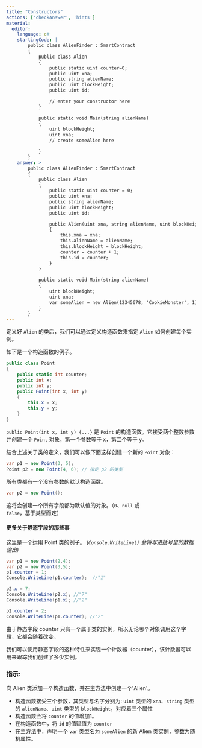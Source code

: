 ```yaml
---
title: "Constructors"
actions: ['checkAnswer', 'hints']
material: 
  editor:
    language: c#
    startingCode: |
        public class AlienFinder : SmartContract
        {
            public class Alien
            {
                public static uint counter=0; 
                public uint xna;
                public string alienName;
                public uint blockHeight;
                public uint id; 

                // enter your constructor here
            }
            
            public static void Main(string alienName)
            {
                uint blockHeight;
                uint xna; 
                // create someAlien here

            }
        }
    answer: > 
        public class AlienFinder : SmartContract
        {
            public class Alien
            {
                public static uint counter = 0; 
                public uint xna;
                public string alienName;
                public uint blockHeight;
                public uint id; 

                public Alien(uint xna, string alienName, uint blockHeight) 
                {
                    this.xna = xna; 
                    this.alienName = alienName;
                    this.blockHeight = blockHeight;
                    counter = counter + 1;
                    this.id = counter; 
                }
            }
            
            public static void Main(string alienName)
            {
                uint blockHeight;
                uint xna; 
                var someAlien = new Alien(12345678, 'CookieMonster', 1);
            }
        }
---
```



定义好 `Alien` 的类后，我们可以通过定义构造函数来指定 `Alien` 如何创建每个实例。

如下是一个构造函数的例子。

```c#
public class Point
{
    public static int counter; 
    public int x;
    public int y;
    public Point(int x, int y)
    {
        this.x = x;
        this.y = y;
    }
}
```

`public Point(int x, int y) {...}` 是 `Point` 的构造函数。它接受两个整数参数并创建一个 `Point` 对象，第一个参数等于 x，第二个等于 y。

结合上述关于类的定义，我们可以像下面这样创建一个新的 `Point` 对象：

```c#
var p1 = new Point(3, 5);
Point p2 = new Point(4, 6); // 指定 p2 的类型
```

所有类都有一个没有参数的默认构造函数。
```c#
var p2 = new Point(); 
```
这将会创建一个所有字段都为默认值的对象。（`0`、`null` 或 `false`，基于类型而定）


#### 更多关于静态字段的那些事

这里是一个运用 Point 类的例子。
*(`Console.WriteLine()` 会将写进括号里的数据输出)*

```c#
var p1 = new Point(2,4); 
var p2 = new Point(3,5); 
p1.counter = 1; 
Console.WriteLine(p1.counter);  //"1"

p2.x = 7; 
Console.WriteLine(p2.x); //"7"
Console.WriteLine(p1.x); //"2"

p2.counter = 2; 
Console.WriteLine(p1.counter); //"2"
```

由于静态字段 counter 只有一个属于类的实例，所以无论哪个对象调用这个字段，它都会随着改变，

我们可以使用静态字段的这种特性来实现一个计数器（counter），该计数器可以用来跟踪我们创建了多少实例。

### 指示: 

向 Alien 类添加一个构造函数，并在主方法中创建一个'Alien'。
- 构造函数接受三个参数，其类型与名字分别为: `uint` 类型的 `xna`、`string` 类型的 `alienName`、`uint` 类型的 `blockHeight`，对应着三个属性
- 构造函数会将 `counter` 的值增加1。
- 在构造函数中，将 `id` 的值赋值为 `counter`
- 在主方法中，声明一个 `var` 类型名为 `someAlien` 的新 Alien 类实例，参数为随机属性。

